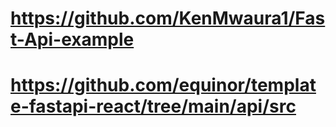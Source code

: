 # https://github.com/KenMwaura1/Fast-Api-example
# https://github.com/equinor/template-fastapi-react/tree/main/api/src
